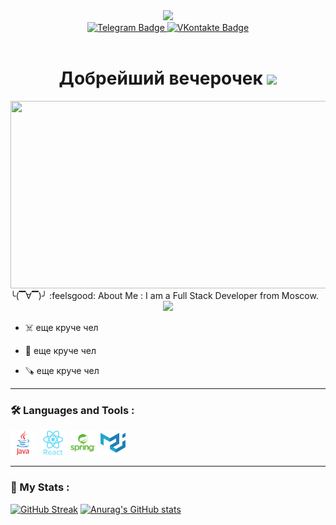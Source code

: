 <div id="header" align="center">
  <img src="https://media.giphy.com/media/XtydbjSSwkC7K2zBTH/giphy.gif" width="300"/>
</div>

<div id="badges" align="center">
  <a href="your-telegram-URL">
    <img src="https://img.shields.io/badge/Telegram-blue?style=for-the-badge&logo=telegram&logoColor=white" alt="Telegram Badge"/>
  </a>
  <a href="your-vkonakte-URL">
    <img src="https://img.shields.io/badge/VKontakte-gray?style=for-the-badge&logo=VK&logoColor=blue" alt="VKontakte Badge"/>
  </a>
</div>

<div id="viewprof" align="center">
  <img src="https://komarev.com/ghpvc/?username= lizZzo4ka&style=flat-square&color=blue" alt=""/>
</div>

<div id="heythere" align="center">
  <h1>
  Добрейший вечерочек
  <img src="https://media.giphy.com/media/11Wf3llSqbkgko/giphy.gif" width="40px"/>
</h1>
</div>
<div align="center">
  <img src="https://media.giphy.com/media/yWAJmLu7un7BV2I46i/giphy.gif" width="600" height="300"/>
</div>
╰(▔∀▔)╯ :feelsgood: About Me :
I am a Full Stack Developer from Moscow. 
<div align="center">
<img src="https://media.giphy.com/media/TJ7hXERD1NmrS/giphy.gif" width="250">
</div>
  
- ☠️ еще круче чел

- :place_of_worship: еще круче чел

- :carpentry_saw: еще круче чел

---
### :hammer_and_wrench: Languages and Tools :
<div>
  <img src="https://github.com/devicons/devicon/blob/master/icons/java/java-original-wordmark.svg" title="Java" alt="Java" width="40" height="40"/>&nbsp;
  <img src="https://github.com/devicons/devicon/blob/master/icons/react/react-original-wordmark.svg" title="React" alt="React" width="40" height="40"/>&nbsp;
  <img src="https://github.com/devicons/devicon/blob/master/icons/spring/spring-original-wordmark.svg" title="Spring" alt="Spring" width="40" height="40"/>&nbsp;
  <img src="https://github.com/devicons/devicon/blob/master/icons/materialui/materialui-original.svg" title="Material UI" alt="Material UI" width="40" height="40"/>&nbsp;
</div>

---

### :gem: My Stats :
[![GitHub Streak](http://github-readme-streak-stats.herokuapp.com?user=lizZzo4ka&date_format=M%20j%5B%2C%20Y%5D)](https://git.io/streak-stats)
[![Anurag's GitHub stats](https://github-readme-stats.vercel.app/api?lizZzo4ka=rompersStomper)](https://github.com/rompersStomper/github-readme-stats)
